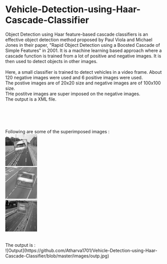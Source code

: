 # Vehicle-Detection-using-Haar-Cascade-Classifier
Object Detection using Haar feature-based cascade classifiers is an effective object detection method proposed by Paul Viola and Michael Jones in their paper, "Rapid Object Detection using a Boosted Cascade of Simple Features" in 2001. It is a machine learning based approach where a cascade function is trained from a lot of positive and negative images. It is then used to detect objects in other images.  
<br>Here, a small classifier is trained to detect vehicles in a video frame. About 120 negative images were used and 6 positive images were used.
<br>The postive images are of 20x20 size and negative images are of 100x100 size.
<br>THe postitve images are super imposed on the negative images.
<br>The output is a XML file.
<br>
<br>
<br><br>
<br>
<br>Following are some of the superimposed images : 
<br>![Postive image superimposed on negative](https://github.com/Atharva1701/Vehicle-Detection-using-Haar-Cascade-Classifier/blob/master/images/0012_0024_0015_0048_0048.jpg)
<br>![Postive image superimposed on negative](https://github.com/Atharva1701/Vehicle-Detection-using-Haar-Cascade-Classifier/blob/master/images/0012_0030_0009_0063_0063.jpg)
<br>![Postive image superimposed on negative](https://github.com/Atharva1701/Vehicle-Detection-using-Haar-Cascade-Classifier/blob/master/images/0012_0034_0007_0040_0040.jpg)


<br>
The output is :
<br>![Output](https://github.com/Atharva1701/Vehicle-Detection-using-Haar-Cascade-Classifier/blob/master/images/outp.jpg)


